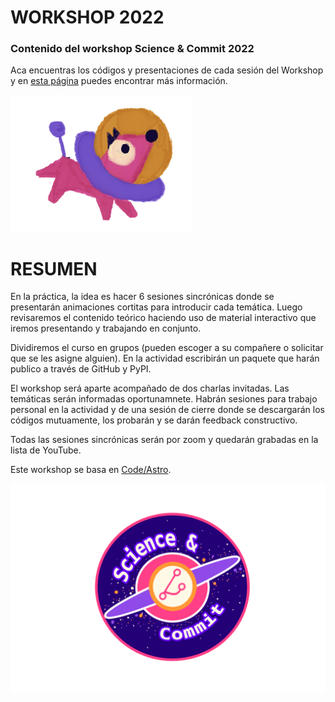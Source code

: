 # WORKSHOP 2022

### Contenido del workshop Science & Commit 2022

Aca encuentras los códigos y presentaciones de cada sesión del Workshop y en [esta página](https://science-and-commit.github.io) puedes encontrar más información.

![luan](https://raw.githubusercontent.com/Science-and-Commit/Science-and-Commit.github.io/master/assets/favicon/Luan_mortal.png)

# RESUMEN

En la práctica, la idea es hacer 6 sesiones sincrónicas donde se presentarán animaciones cortitas para introducir cada temática. Luego revisaremos el contenido teórico haciendo uso de material interactivo que iremos presentando y trabajando en conjunto.

Dividiremos el curso en grupos (pueden escoger a su compañere o solicitar que se les asigne alguien). En la actividad escribirán un paquete que harán publico a través de GitHub y PyPI.

El workshop será aparte acompañado de dos charlas invitadas. Las temáticas serán informadas oportunamnete. Habrán sesiones para trabajo personal en la actividad y de una sesión de cierre donde se descargarán los códigos mutuamente, los probarán y se darán feedback constructivo.

Todas las sesiones sincrónicas serán por zoom y quedarán grabadas en la lista de YouTube.

Este workshop se basa en [Code/Astro](https://github.com/semaphoreP/codeastro).

![Logo](https://raw.githubusercontent.com/Science-and-Commit/Science-and-Commit.github.io/master/assets/favicon/logo_redondo_192.png) 
